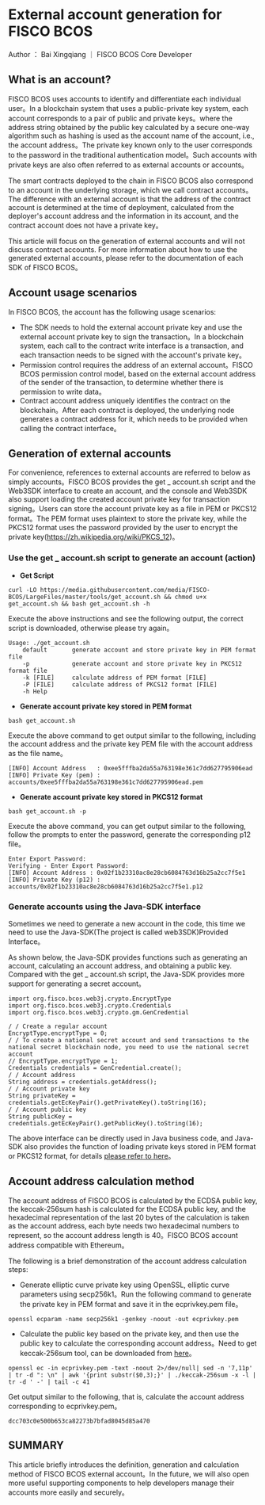 # External account generation for FISCO BCOS

Author ： Bai Xingqiang ｜ FISCO BCOS Core Developer

## What is an account?

FISCO BCOS uses accounts to identify and differentiate each individual user。In a blockchain system that uses a public-private key system, each account corresponds to a pair of public and private keys。where the address string obtained by the public key calculated by a secure one-way algorithm such as hashing is used as the account name of the account, i.e., the account address。The private key known only to the user corresponds to the password in the traditional authentication model。Such accounts with private keys are also often referred to as external accounts or accounts。

The smart contracts deployed to the chain in FISCO BCOS also correspond to an account in the underlying storage, which we call contract accounts。The difference with an external account is that the address of the contract account is determined at the time of deployment, calculated from the deployer's account address and the information in its account, and the contract account does not have a private key。

This article will focus on the generation of external accounts and will not discuss contract accounts. For more information about how to use the generated external accounts, please refer to the documentation of each SDK of FISCO BCOS。

## Account usage scenarios

In FISCO BCOS, the account has the following usage scenarios:

- The SDK needs to hold the external account private key and use the external account private key to sign the transaction。In a blockchain system, each call to the contract write interface is a transaction, and each transaction needs to be signed with the account's private key。
- Permission control requires the address of an external account。FISCO BCOS permission control model, based on the external account address of the sender of the transaction, to determine whether there is permission to write data。
- Contract account address uniquely identifies the contract on the blockchain。After each contract is deployed, the underlying node generates a contract address for it, which needs to be provided when calling the contract interface。

## **Generation of external accounts**

For convenience, references to external accounts are referred to below as simply accounts。FISCO BCOS provides the get _ account.sh script and the Web3SDK interface to create an account, and the console and Web3SDK also support loading the created account private key for transaction signing。Users can store the account private key as a file in PEM or PKCS12 format。The PEM format uses plaintext to store the private key, while the PKCS12 format uses the password provided by the user to encrypt the private key(https://zh.wikipedia.org/wiki/PKCS_12)。

### Use the get _ account.sh script to generate an account (action)

- **Get Script**

```
curl -LO https://media.githubusercontent.com/media/FISCO-BCOS/LargeFiles/master/tools/get_account.sh && chmod u+x get_account.sh && bash get_account.sh -h
```

Execute the above instructions and see the following output, the correct script is downloaded, otherwise please try again。

```
Usage: ./get_account.sh
    default       generate account and store private key in PEM format file
    -p            generate account and store private key in PKCS12 format file
    -k [FILE]     calculate address of PEM format [FILE]
    -P [FILE]     calculate address of PKCS12 format [FILE]
    -h Help
```

- **Generate account private key stored in PEM format**

```
bash get_account.sh
```

Execute the above command to get output similar to the following, including the account address and the private key PEM file with the account address as the file name。

```
[INFO] Account Address   : 0xee5fffba2da55a763198e361c7dd627795906ead
[INFO] Private Key (pem) : accounts/0xee5fffba2da55a763198e361c7dd627795906ead.pem
```

- **Generate account private key stored in PKCS12 format**

```
bash get_account.sh -p
```

Execute the above command, you can get output similar to the following, follow the prompts to enter the password, generate the corresponding p12 file。

```
Enter Export Password:
Verifying - Enter Export Password:
[INFO] Account Address : 0x02f1b23310ac8e28cb6084763d16b25a2cc7f5e1
[INFO] Private Key (p12) : accounts/0x02f1b23310ac8e28cb6084763d16b25a2cc7f5e1.p12
```

### Generate accounts using the Java-SDK interface

Sometimes we need to generate a new account in the code, this time we need to use the Java-SDK(The project is called web3SDK)Provided Interface。

As shown below, the Java-SDK provides functions such as generating an account, calculating an account address, and obtaining a public key. Compared with the get _ account.sh script, the Java-SDK provides more support for generating a secret account。

```
import org.fisco.bcos.web3j.crypto.EncryptType
import org.fisco.bcos.web3j.crypto.Credentials
import org.fisco.bcos.web3j.crypto.gm.GenCredential

/ / Create a regular account
EncryptType.encryptType = 0;
/ / To create a national secret account and send transactions to the national secret blockchain node, you need to use the national secret account
// EncryptType.encryptType = 1; 
Credentials credentials = GenCredential.create();
/ / Account address
String address = credentials.getAddress();
/ / Account private key
String privateKey = credentials.getEcKeyPair().getPrivateKey().toString(16);
/ / Account public key
String publicKey = credentials.getEcKeyPair().getPublicKey().toString(16);
```

The above interface can be directly used in Java business code, and Java-SDK also provides the function of loading private keys stored in PEM format or PKCS12 format, for details [please refer to here](https://fisco-bcos-documentation.readthedocs.io/zh_CN/latest/docs/sdk/sdk.html#id5)。

## Account address calculation method

The account address of FISCO BCOS is calculated by the ECDSA public key, the keccak-256sum hash is calculated for the ECDSA public key, and the hexadecimal representation of the last 20 bytes of the calculation is taken as the account address, each byte needs two hexadecimal numbers to represent, so the account address length is 40。FISCO BCOS account address compatible with Ethereum。

The following is a brief demonstration of the account address calculation steps:

- Generate elliptic curve private key using OpenSSL, elliptic curve parameters using secp256k1。Run the following command to generate the private key in PEM format and save it in the ecprivkey.pem file。

```
openssl ecparam -name secp256k1 -genkey -noout -out ecprivkey.pem
```

- Calculate the public key based on the private key, and then use the public key to calculate the corresponding account address。Need to get keccak-256sum tool, can be downloaded from [here](https://github.com/vkobel/ethereum-generate-wallet/tree/master/lib)。

```
openssl ec -in ecprivkey.pem -text -noout 2>/dev/null| sed -n '7,11p' | tr -d ": \n" | awk '{print substr($0,3);}' | ./keccak-256sum -x -l | tr -d ' -' | tail -c 41
```

Get output similar to the following, that is, calculate the account address corresponding to ecprivkey.pem。

```
dcc703c0e500b653ca82273b7bfad8045d85a470
```

## **SUMMARY**

This article briefly introduces the definition, generation and calculation method of FISCO BCOS external account。In the future, we will also open more useful supporting components to help developers manage their accounts more easily and securely。


